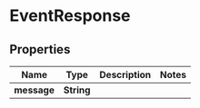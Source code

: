
# EventResponse

## Properties
Name | Type | Description | Notes
------------ | ------------- | ------------- | -------------
**message** | **String** |  | 



